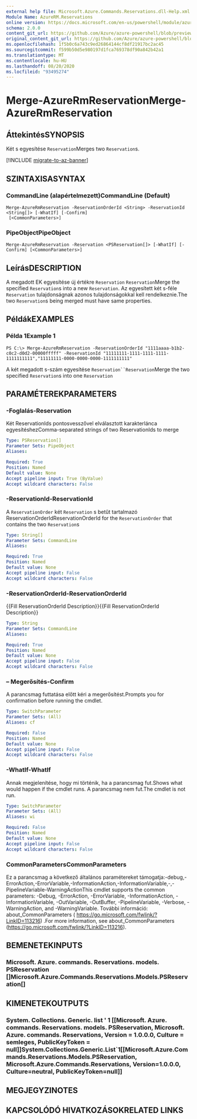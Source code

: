```yaml
---
external help file: Microsoft.Azure.Commands.Reservations.dll-Help.xml
Module Name: AzureRM.Reservations
online version: https://docs.microsoft.com/en-us/powershell/module/azurerm.reservations/merge-azurermreservation
schema: 2.0.0
content_git_url: https://github.com/Azure/azure-powershell/blob/preview/src/ResourceManager/Reservations/Commands.Reservations/help/Merge-AzureRmReservation.md
original_content_git_url: https://github.com/Azure/azure-powershell/blob/preview/src/ResourceManager/Reservations/Commands.Reservations/help/Merge-AzureRmReservation.md
ms.openlocfilehash: 1f5b0c6a743c9ed26864144cf8df21917bc2ac45
ms.sourcegitcommit: f599b50d5e980197d1fca769378df90a842b42a1
ms.translationtype: MT
ms.contentlocale: hu-HU
ms.lasthandoff: 08/20/2020
ms.locfileid: "93495274"
---
```

# <span data-ttu-id="08780-101">Merge-AzureRmReservation</span><span class="sxs-lookup"><span data-stu-id="08780-101">Merge-AzureRmReservation</span></span>

## <span data-ttu-id="08780-102">Áttekintés</span><span class="sxs-lookup"><span data-stu-id="08780-102">SYNOPSIS</span></span>
<span data-ttu-id="08780-103">Két s egyesítése `Reservation`</span><span class="sxs-lookup"><span data-stu-id="08780-103">Merges two `Reservation`s.</span></span>

[!INCLUDE [migrate-to-az-banner](../../includes/migrate-to-az-banner.md)]

## <span data-ttu-id="08780-104">SZINTAXISA</span><span class="sxs-lookup"><span data-stu-id="08780-104">SYNTAX</span></span>

### <span data-ttu-id="08780-105">CommandLine (alapértelmezett)</span><span class="sxs-lookup"><span data-stu-id="08780-105">CommandLine (Default)</span></span>
```
Merge-AzureRmReservation -ReservationOrderId <String> -ReservationId <String[]> [-WhatIf] [-Confirm]
 [<CommonParameters>]
```

### <span data-ttu-id="08780-106">PipeObject</span><span class="sxs-lookup"><span data-stu-id="08780-106">PipeObject</span></span>
```
Merge-AzureRmReservation -Reservation <PSReservation[]> [-WhatIf] [-Confirm] [<CommonParameters>]
```

## <span data-ttu-id="08780-107">Leírás</span><span class="sxs-lookup"><span data-stu-id="08780-107">DESCRIPTION</span></span>
<span data-ttu-id="08780-108">A megadott EK egyesítése új értékre `Reservation` `Reservation`</span><span class="sxs-lookup"><span data-stu-id="08780-108">Merge the specified `Reservation`s into a new `Reservation`.</span></span> <span data-ttu-id="08780-109">Az egyesített két s-féle `Reservation` tulajdonságnak azonos tulajdonságokkal kell rendelkeznie.</span><span class="sxs-lookup"><span data-stu-id="08780-109">The two `Reservation`s being merged must have same properties.</span></span>

## <span data-ttu-id="08780-110">Példák</span><span class="sxs-lookup"><span data-stu-id="08780-110">EXAMPLES</span></span>

### <span data-ttu-id="08780-111">Példa 1</span><span class="sxs-lookup"><span data-stu-id="08780-111">Example 1</span></span>
```
PS C:\> Merge-AzureRmReservation -ReservationOrderId "1111aaaa-b1b2-c0c2-d0d2-00000fffff" -ReservationId "11111111-1111-1111-1111-1111111111","11111111-0000-0000-0000-1111111111"
```

<span data-ttu-id="08780-112">A két megadott s-szám egyesítése `Reservation``Reservation`</span><span class="sxs-lookup"><span data-stu-id="08780-112">Merge the two specified `Reservation`s into one `Reservation`</span></span>

## <span data-ttu-id="08780-113">PARAMÉTEREK</span><span class="sxs-lookup"><span data-stu-id="08780-113">PARAMETERS</span></span>

### <span data-ttu-id="08780-114">-Foglalás</span><span class="sxs-lookup"><span data-stu-id="08780-114">-Reservation</span></span>
<span data-ttu-id="08780-115">Két ReservationIds pontosvesszővel elválasztott karakterlánca egyesítéshez</span><span class="sxs-lookup"><span data-stu-id="08780-115">Comma-separated strings of two ReservationIds to merge</span></span>

```yaml
Type: PSReservation[]
Parameter Sets: PipeObject
Aliases: 

Required: True
Position: Named
Default value: None
Accept pipeline input: True (ByValue)
Accept wildcard characters: False
```

### <span data-ttu-id="08780-116">-ReservationId</span><span class="sxs-lookup"><span data-stu-id="08780-116">-ReservationId</span></span>
<span data-ttu-id="08780-117">A `ReservationOrder` két `Reservation` s betűt tartalmazó ReservationOrderId</span><span class="sxs-lookup"><span data-stu-id="08780-117">ReservationOrderId for the `ReservationOrder` that contains the two `Reservation`s</span></span>

```yaml
Type: String[]
Parameter Sets: CommandLine
Aliases: 

Required: True
Position: Named
Default value: None
Accept pipeline input: False
Accept wildcard characters: False
```

### <span data-ttu-id="08780-118">-ReservationOrderId</span><span class="sxs-lookup"><span data-stu-id="08780-118">-ReservationOrderId</span></span>
<span data-ttu-id="08780-119">{{Fill ReservationOrderId Description}}</span><span class="sxs-lookup"><span data-stu-id="08780-119">{{Fill ReservationOrderId Description}}</span></span>

```yaml
Type: String
Parameter Sets: CommandLine
Aliases: 

Required: True
Position: Named
Default value: None
Accept pipeline input: False
Accept wildcard characters: False
```

### <span data-ttu-id="08780-120">– Megerősítés</span><span class="sxs-lookup"><span data-stu-id="08780-120">-Confirm</span></span>
<span data-ttu-id="08780-121">A parancsmag futtatása előtt kéri a megerősítést.</span><span class="sxs-lookup"><span data-stu-id="08780-121">Prompts you for confirmation before running the cmdlet.</span></span>

```yaml
Type: SwitchParameter
Parameter Sets: (All)
Aliases: cf

Required: False
Position: Named
Default value: None
Accept pipeline input: False
Accept wildcard characters: False
```

### <span data-ttu-id="08780-122">-WhatIf</span><span class="sxs-lookup"><span data-stu-id="08780-122">-WhatIf</span></span>
<span data-ttu-id="08780-123">Annak megjelenítése, hogy mi történik, ha a parancsmag fut.</span><span class="sxs-lookup"><span data-stu-id="08780-123">Shows what would happen if the cmdlet runs.</span></span> <span data-ttu-id="08780-124">A parancsmag nem fut.</span><span class="sxs-lookup"><span data-stu-id="08780-124">The cmdlet is not run.</span></span>

```yaml
Type: SwitchParameter
Parameter Sets: (All)
Aliases: wi

Required: False
Position: Named
Default value: None
Accept pipeline input: False
Accept wildcard characters: False
```

### <span data-ttu-id="08780-125">CommonParameters</span><span class="sxs-lookup"><span data-stu-id="08780-125">CommonParameters</span></span>
<span data-ttu-id="08780-126">Ez a parancsmag a következő általános paramétereket támogatja:-debug,-ErrorAction,-ErrorVariable,-InformationAction,-InformationVariable,-,-PipelineVariable-WarningAction</span><span class="sxs-lookup"><span data-stu-id="08780-126">This cmdlet supports the common parameters: -Debug, -ErrorAction, -ErrorVariable, -InformationAction, -InformationVariable, -OutVariable, -OutBuffer, -PipelineVariable, -Verbose, -WarningAction, and -WarningVariable.</span></span> <span data-ttu-id="08780-127">További információ: about_CommonParameters ( https://go.microsoft.com/fwlink/?LinkID=113216) .</span><span class="sxs-lookup"><span data-stu-id="08780-127">For more information, see about_CommonParameters (https://go.microsoft.com/fwlink/?LinkID=113216).</span></span>

## <span data-ttu-id="08780-128">BEMENETEK</span><span class="sxs-lookup"><span data-stu-id="08780-128">INPUTS</span></span>

### <span data-ttu-id="08780-129">Microsoft. Azure. commands. Reservations. models. PSReservation []</span><span class="sxs-lookup"><span data-stu-id="08780-129">Microsoft.Azure.Commands.Reservations.Models.PSReservation[]</span></span>

## <span data-ttu-id="08780-130">KIMENETEK</span><span class="sxs-lookup"><span data-stu-id="08780-130">OUTPUTS</span></span>

### <span data-ttu-id="08780-131">System. Collections. Generic. list ' 1 [[Microsoft. Azure. commands. Reservations. models. PSReservation, Microsoft. Azure. commands. Reservations, Version = 1.0.0.0, Culture = semleges, PublicKeyToken = null]]</span><span class="sxs-lookup"><span data-stu-id="08780-131">System.Collections.Generic.List\`1[[Microsoft.Azure.Commands.Reservations.Models.PSReservation, Microsoft.Azure.Commands.Reservations, Version=1.0.0.0, Culture=neutral, PublicKeyToken=null]]</span></span>

## <span data-ttu-id="08780-132">MEGJEGYZI</span><span class="sxs-lookup"><span data-stu-id="08780-132">NOTES</span></span>

## <span data-ttu-id="08780-133">KAPCSOLÓDÓ HIVATKOZÁSOK</span><span class="sxs-lookup"><span data-stu-id="08780-133">RELATED LINKS</span></span>

